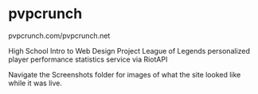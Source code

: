 # pvpcrunch
pvpcrunch.com/pvpcrunch.net

High School Intro to Web Design Project
League of Legends personalized player performance statistics service via RiotAPI

Navigate the Screenshots folder for images of what the site looked like while it was live.
